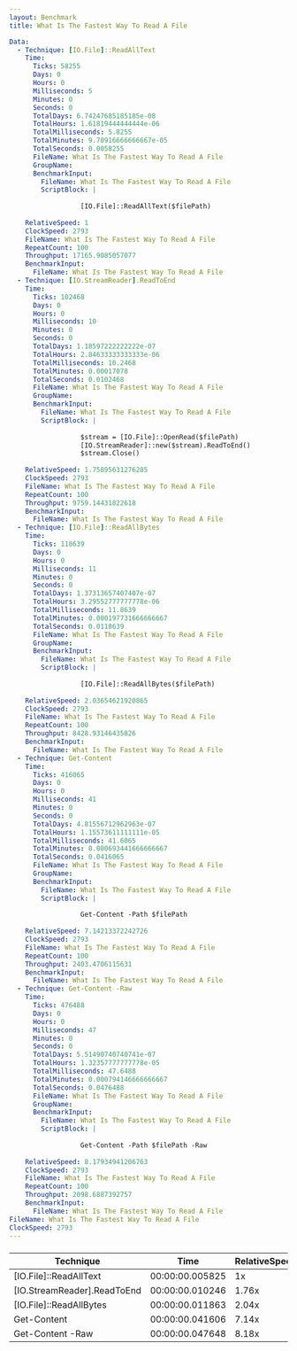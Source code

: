 ```yaml
---
layout: Benchmark
title: What Is The Fastest Way To Read A File

Data: 
  - Technique: [IO.File]::ReadAllText
    Time: 
      Ticks: 58255
      Days: 0
      Hours: 0
      Milliseconds: 5
      Minutes: 0
      Seconds: 0
      TotalDays: 6.74247685185185e-08
      TotalHours: 1.61819444444444e-06
      TotalMilliseconds: 5.8255
      TotalMinutes: 9.70916666666667e-05
      TotalSeconds: 0.0058255
      FileName: What Is The Fastest Way To Read A File
      GroupName: 
      BenchmarkInput: 
        FileName: What Is The Fastest Way To Read A File
        ScriptBlock: |
          
                  [IO.File]::ReadAllText($filePath)
              
    RelativeSpeed: 1
    ClockSpeed: 2793
    FileName: What Is The Fastest Way To Read A File
    RepeatCount: 100
    Throughput: 17165.9085057077
    BenchmarkInput: 
      FileName: What Is The Fastest Way To Read A File
  - Technique: [IO.StreamReader].ReadToEnd
    Time: 
      Ticks: 102468
      Days: 0
      Hours: 0
      Milliseconds: 10
      Minutes: 0
      Seconds: 0
      TotalDays: 1.18597222222222e-07
      TotalHours: 2.84633333333333e-06
      TotalMilliseconds: 10.2468
      TotalMinutes: 0.00017078
      TotalSeconds: 0.0102468
      FileName: What Is The Fastest Way To Read A File
      GroupName: 
      BenchmarkInput: 
        FileName: What Is The Fastest Way To Read A File
        ScriptBlock: |
          
                  $stream = [IO.File]::OpenRead($filePath)
                  [IO.StreamReader]::new($stream).ReadToEnd()
                  $stream.Close()
              
    RelativeSpeed: 1.75895631276285
    ClockSpeed: 2793
    FileName: What Is The Fastest Way To Read A File
    RepeatCount: 100
    Throughput: 9759.14431822618
    BenchmarkInput: 
      FileName: What Is The Fastest Way To Read A File
  - Technique: [IO.File]::ReadAllBytes
    Time: 
      Ticks: 118639
      Days: 0
      Hours: 0
      Milliseconds: 11
      Minutes: 0
      Seconds: 0
      TotalDays: 1.37313657407407e-07
      TotalHours: 3.29552777777778e-06
      TotalMilliseconds: 11.8639
      TotalMinutes: 0.000197731666666667
      TotalSeconds: 0.0118639
      FileName: What Is The Fastest Way To Read A File
      GroupName: 
      BenchmarkInput: 
        FileName: What Is The Fastest Way To Read A File
        ScriptBlock: |
          
                  [IO.File]::ReadAllBytes($filePath)
              
    RelativeSpeed: 2.03654621920865
    ClockSpeed: 2793
    FileName: What Is The Fastest Way To Read A File
    RepeatCount: 100
    Throughput: 8428.93146435826
    BenchmarkInput: 
      FileName: What Is The Fastest Way To Read A File
  - Technique: Get-Content
    Time: 
      Ticks: 416065
      Days: 0
      Hours: 0
      Milliseconds: 41
      Minutes: 0
      Seconds: 0
      TotalDays: 4.81556712962963e-07
      TotalHours: 1.15573611111111e-05
      TotalMilliseconds: 41.6065
      TotalMinutes: 0.000693441666666667
      TotalSeconds: 0.0416065
      FileName: What Is The Fastest Way To Read A File
      GroupName: 
      BenchmarkInput: 
        FileName: What Is The Fastest Way To Read A File
        ScriptBlock: |
          
                  Get-Content -Path $filePath
              
    RelativeSpeed: 7.14213372242726
    ClockSpeed: 2793
    FileName: What Is The Fastest Way To Read A File
    RepeatCount: 100
    Throughput: 2403.4706115631
    BenchmarkInput: 
      FileName: What Is The Fastest Way To Read A File
  - Technique: Get-Content -Raw
    Time: 
      Ticks: 476488
      Days: 0
      Hours: 0
      Milliseconds: 47
      Minutes: 0
      Seconds: 0
      TotalDays: 5.51490740740741e-07
      TotalHours: 1.32357777777778e-05
      TotalMilliseconds: 47.6488
      TotalMinutes: 0.000794146666666667
      TotalSeconds: 0.0476488
      FileName: What Is The Fastest Way To Read A File
      GroupName: 
      BenchmarkInput: 
        FileName: What Is The Fastest Way To Read A File
        ScriptBlock: |
          
                  Get-Content -Path $filePath -Raw
              
    RelativeSpeed: 8.17934941206763
    ClockSpeed: 2793
    FileName: What Is The Fastest Way To Read A File
    RepeatCount: 100
    Throughput: 2098.6887392757
    BenchmarkInput: 
      FileName: What Is The Fastest Way To Read A File
FileName: What Is The Fastest Way To Read A File
ClockSpeed: 2793
---
```



### 


|Technique                  |Time           |RelativeSpeed|Throughput|
|---------------------------|---------------|-------------|----------|
|[IO.File]::ReadAllText     |00:00:00.005825|1x           |17165.91/s|
|[IO.StreamReader].ReadToEnd|00:00:00.010246|1.76x        |9759.14/s |
|[IO.File]::ReadAllBytes    |00:00:00.011863|2.04x        |8428.93/s |
|Get-Content                |00:00:00.041606|7.14x        |2403.47/s |
|Get-Content -Raw           |00:00:00.047648|8.18x        |2098.69/s |
